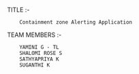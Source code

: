 TITLE :- 

        Containment zone Alerting Application

TEAM MEMBERS :- 

        YAMINI G - TL
        SHALOMI ROSE S
        SATHYAPRIYA K
        SUGANTHI K
